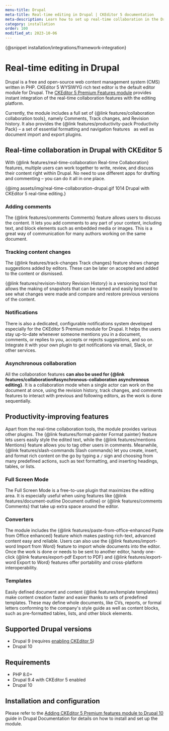```yaml
---
menu-title: Drupal
meta-title: Real-time editing in Drupal | CKEditor 5 documentation
meta-description: Learn how to set up real-time collaboration in the Drupal editing platform with the CKEditor 5 Premium Features module.
category: installation
order: 100
modified_at: 2023-10-06
---
```


{@snippet installation/integrations/framework-integration}

# Real-time editing in Drupal

Drupal is a free and open-source web content management system (CMS) written in PHP. CKEditor 5 WYSIWYG rich text editor is the default editor module for Drupal. The [CKEditor&nbsp;5 Premium Features module](https://www.drupal.org/project/ckeditor5_premium_features) provides instant integration of the real-time collaboration features with the editing platform.

Currently, the module includes a full set of {@link features/collaboration collaboration tools}, namely Comments, Track changes, and Revision history. It also provides the {@link features/productivity-pack Productivity Pack} &ndash; a set of essential formatting and navigation features &nbsp; as well as document import and export plugins.

## Real-time collaboration in Drupal with CKEditor 5

With {@link features/real-time-collaboration Real-time Collaboration} features, multiple users can work together to write, review, and discuss their content right within Drupal. No need to use different apps for drafting and commenting &ndash; you can do it all in one place.

{@img assets/img/real-time-collaboration-drupal.gif 1014 Drupal with CKEditor&nbsp;5 real-time editing.}

### Adding comments

The {@link features/comments Comments} feature allows users to discuss the content. It lets you add comments to any part of your content, including text, and block elements such as embedded media or images. This is a great way of communication for many authors working on the same document.

### Tracking content changes

The {@link features/track-changes Track changes} feature shows change suggestions added by editors. These can be later on accepted and added to the content or dismissed.

{@link features/revision-history Revision History} is a versioning tool that allows the making of snapshots that can be named and easily browsed to see what changes were made and compare and restore previous versions of the content.

### Notifications

There is also a dedicated, configurable notifications system developed especially for the CKEditor 5 Premium module for Drupal. It helps the users stay up-to-date whenever someone mentions you in a document, comments, or replies to you, accepts or rejects suggestions, and so on. Integrate it with your own plugin to get notifications via email, Slack, or other services.

### Asynchronous collaboration

All the collaboration features **can also be used for {@link features/collaboration#asynchronous-collaboration asynchronous editing}**. It is a collaboration mode when a single actor can work on the document at once, using the revision history, track changes, and comments features to interact with previous and following editors, as the work is done sequentially.

## Productivity-improving features

Apart from the real-time collaboration tools, the module provides various other plugins. The {@link features/format-painter Format painter} feature lets users easily style the edited text, while the {@link features/mentions Mentions} feature allows you to tag other users in comments. Meanwhile, {@link features/slash-commands Slash commands} let you create, insert, and format rich content on the go by typing a `/` sign and choosing from many predefined actions, such as text formatting, and inserting headings, tables, or lists.

### Full Screen Mode

The Full Screen Mode is a free-to-use plugin that maximizes the editing area. It is especially useful when using features like {@link features/document-outline Document outline} or {@link features/comments Comments} that take up extra space around the editor.

### Converters

The module includes the {@link features/paste-from-office-enhanced Paste from Office enhanced} feature which makes pasting rich-text, advanced content easy and reliable. Users can also use the {@link features/import-word Import from Word} feature to import whole documents into the editor. Once the work is done or needs to be sent to another editor, handy one-click {@link features/export-pdf Export to PDF} and {@link features/export-word Export to Word} features offer portability and cross-platform interoperability.

### Templates

Easily defined document and content {@link features/template templates} make content creation faster and easier thanks to sets of predefined templates. These may define whole documents, like CVs, reports, or formal letters conforming to the company's style guide as well as content blocks, such as pre-formatted tables, lists, and other block elements.

## Supported Drupal versions

* Drupal 9 (requires [enabling CKEditor 5](https://www.drupal.org/docs/core-modules-and-themes/core-modules/experimental-ckeditor-5/installation-and-configuration-of-ckeditor-5-module-on-drupal-9))
* Drupal 10

## Requirements

* PHP 8.0+
* Drupal 9.4 with CKEditor 5 enabled
* Drupal 10

## Installation and configuration

Please refer to the [Adding CKEditor 5 Premium features module to Drupal 10](https://www.drupal.org/docs/contributed-modules/ckeditor-5-premium-features/how-to-install-and-set-up-the-module) guide in Drupal Documentation for details on how to install and set up the module.
